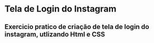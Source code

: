 # Tela de Login do Instagram 

## Exercicio pratico de criação de tela de login do instagram, utlizando Html e CSS



